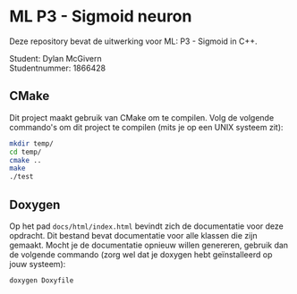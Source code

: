 # ML P3 - Sigmoid neuron
Deze repository bevat de uitwerking voor ML: P3 - Sigmoid in C++.

Student: Dylan McGivern<br>
Studentnummer: 1866428

## CMake
Dit project maakt gebruik van CMake om te compilen. Volg de volgende commando's om dit project te compilen (mits je op een UNIX systeem zit):
```bash
mkdir temp/
cd temp/
cmake ..
make
./test
```

## Doxygen
Op het pad `docs/html/index.html` bevindt zich de documentatie voor deze opdracht. Dit bestand bevat documentatie voor alle klassen die zijn gemaakt. Mocht je de documentatie opnieuw willen genereren, gebruik dan de volgende commando (zorg wel dat je doxygen hebt geïnstalleerd op jouw systeem):
```bash
doxygen Doxyfile
```
